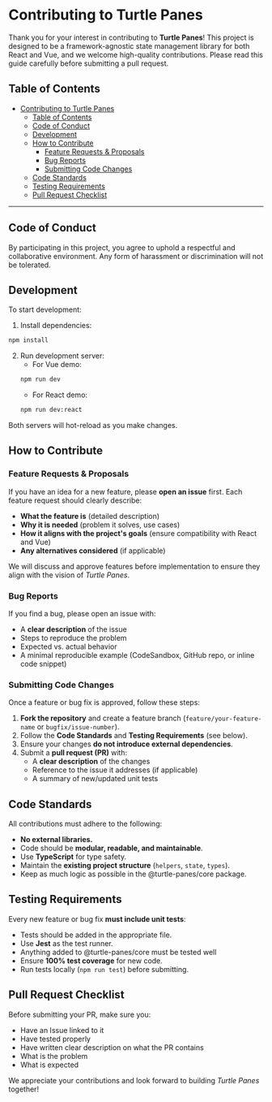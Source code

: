 # Contributing to Turtle Panes

Thank you for your interest in contributing to **Turtle Panes**! This project is designed to be a framework-agnostic state management library for both React and Vue, and we welcome high-quality contributions. Please read this guide carefully before submitting a pull request.

## Table of Contents

- [Contributing to Turtle Panes](#contributing-to-turtle-panes)
  - [Table of Contents](#table-of-contents)
  - [Code of Conduct](#code-of-conduct)
  - [Development](#development)
  - [How to Contribute](#how-to-contribute)
    - [Feature Requests \& Proposals](#feature-requests--proposals)
    - [Bug Reports](#bug-reports)
    - [Submitting Code Changes](#submitting-code-changes)
  - [Code Standards](#code-standards)
  - [Testing Requirements](#testing-requirements)
  - [Pull Request Checklist](#pull-request-checklist)

---

## Code of Conduct

By participating in this project, you agree to uphold a respectful and collaborative environment. Any form of harassment or discrimination will not be tolerated.

## Development

To start development:

1. Install dependencies:
```bash
npm install
```

2. Run development server:
   - For Vue demo:
   ```bash
   npm run dev
   ```
   - For React demo:
   ```bash
   npm run dev:react
   ```

Both servers will hot-reload as you make changes.

## How to Contribute

### Feature Requests & Proposals

If you have an idea for a new feature, please **open an issue** first. Each feature request should clearly describe:

- **What the feature is** (detailed description)
- **Why it is needed** (problem it solves, use cases)
- **How it aligns with the project's goals** (ensure compatibility with React and Vue)
- **Any alternatives considered** (if applicable)

We will discuss and approve features before implementation to ensure they align with the vision of *Turtle Panes*.

### Bug Reports

If you find a bug, please open an issue with:

- A **clear description** of the issue
- Steps to reproduce the problem
- Expected vs. actual behavior
- A minimal reproducible example (CodeSandbox, GitHub repo, or inline code snippet)

### Submitting Code Changes

Once a feature or bug fix is approved, follow these steps:

1. **Fork the repository** and create a feature branch (`feature/your-feature-name` or `bugfix/issue-number`).
2. Follow the **Code Standards** and **Testing Requirements** (see below).
3. Ensure your changes **do not introduce external dependencies**.
4. Submit a **pull request (PR)** with:
   - A **clear description** of the changes
   - Reference to the issue it addresses (if applicable)
   - A summary of new/updated unit tests

## Code Standards

All contributions must adhere to the following:

- **No external libraries.**
- Code should be **modular, readable, and maintainable**.
- Use **TypeScript** for type safety.
- Maintain the **existing project structure** (`helpers`, `state`, `types`).
- Keep as much logic as possible in the @turtle-panes/core package.

## Testing Requirements

Every new feature or bug fix **must include unit tests**:

- Tests should be added in the appropriate file.
- Use **Jest** as the test runner.
- Anything added to @turtle-panes/core must be tested well
- Ensure **100% test coverage** for new code.
- Run tests locally (`npm run test`) before submitting.

## Pull Request Checklist

Before submitting your PR, make sure you:

- Have an Issue linked to it
- Have tested properly
- Have written clear description on what the PR contains
- What is the problem
- What is expected

We appreciate your contributions and look forward to building *Turtle Panes* together!

